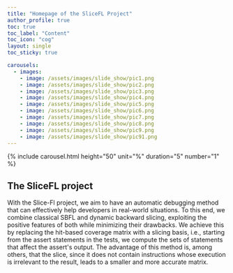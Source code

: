 ```yaml
---
title: "Homepage of the SliceFL Project"
author_profile: true
toc: true
toc_label: "Content"
toc_icon: "cog"
layout: single
toc_sticky: true

carousels:
  - images: 
    - image: /assets/images/slide_show/pic1.png
    - image: /assets/images/slide_show/pic2.png
    - image: /assets/images/slide_show/pic3.png
    - image: /assets/images/slide_show/pic4.png
    - image: /assets/images/slide_show/pic5.png
    - image: /assets/images/slide_show/pic6.png
    - image: /assets/images/slide_show/pic7.png
    - image: /assets/images/slide_show/pic8.png
    - image: /assets/images/slide_show/pic9.png
    - image: /assets/images/slide_show/pic91.png    
---
```



{% include carousel.html height="50" unit="%" duration="5" number="1" %}


## The SliceFL project

With the Slice-Fl project, we aim to have an automatic debugging method that can effectively help developers in real-world situations. To this end, we combine classical SBFL and dynamic backward slicing, exploiting the positive features of both while minimizing their drawbacks. We achieve this by replacing the hit-based coverage matrix with a slicing basis, i.e., starting from the assert statements in the tests, we compute the sets of statements that affect the assert's output. The advantage of this method is, among others, that the slice, since it does not contain instructions whose execution is irrelevant to the result, leads to a smaller and more accurate matrix.
